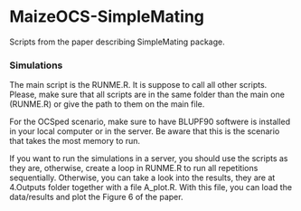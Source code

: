 # MaizeOCS-SimpleMating
Scripts from the paper describing SimpleMating package.

### Simulations
The main script is the RUNME.R. It is suppose to call all other scripts. Please, make sure that all scripts are in the same folder than the main one (RUNME.R) or give the path to them on the main file.

For the OCSped scenario, make sure to have BLUPF90 softwere is installed in your local computer or in the server. Be aware that this is the scenario that takes the most memory to run.

If you want to run the simulations in a server, you should use the scripts as they are, otherwise, create a loop in RUNME.R to run all repetitions sequentially. Otherwise, you can take a look into the results, they are at 4.Outputs folder together with a file A_plot.R. With this file, you can load the data/results and plot the Figure 6 of the paper.
